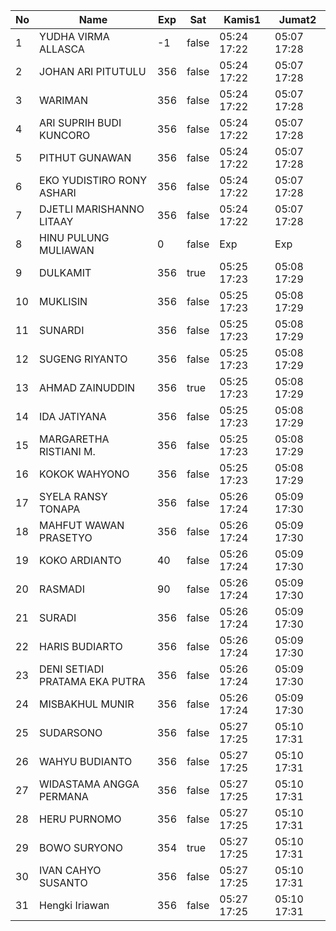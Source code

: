 | No | Name | Exp | Sat | Kamis1 | Jumat2 |
|-----|-----|-----|-----|-----|-----|
| 1 | YUDHA VIRMA ALLASCA | -1 | false | 05:24 17:22 | 05:07 17:28 |
| 2 | JOHAN ARI PITUTULU | 356 | false | 05:24 17:22 | 05:07 17:28 |
| 3 | WARIMAN | 356 | false | 05:24 17:22 | 05:07 17:28 |
| 4 | ARI SUPRIH BUDI KUNCORO | 356 | false | 05:24 17:22 | 05:07 17:28 |
| 5 | PITHUT GUNAWAN | 356 | false | 05:24 17:22 | 05:07 17:28 |
| 6 | EKO YUDISTIRO RONY ASHARI | 356 | false | 05:24 17:22 | 05:07 17:28 |
| 7 | DJETLI MARISHANNO LITAAY | 356 | false | 05:24 17:22 | 05:07 17:28 |
| 8 | HINU PULUNG MULIAWAN | 0 | false | Exp | Exp |
| 9 | DULKAMIT | 356 | true | 05:25 17:23 | 05:08 17:29 |
| 10 | MUKLISIN | 356 | false | 05:25 17:23 | 05:08 17:29 |
| 11 | SUNARDI | 356 | false | 05:25 17:23 | 05:08 17:29 |
| 12 | SUGENG RIYANTO | 356 | false | 05:25 17:23 | 05:08 17:29 |
| 13 | AHMAD ZAINUDDIN | 356 | true | 05:25 17:23 | 05:08 17:29 |
| 14 | IDA JATIYANA | 356 | false | 05:25 17:23 | 05:08 17:29 |
| 15 | MARGARETHA RISTIANI M. | 356 | false | 05:25 17:23 | 05:08 17:29 |
| 16 | KOKOK WAHYONO | 356 | false | 05:25 17:23 | 05:08 17:29 |
| 17 | SYELA RANSY TONAPA | 356 | false | 05:26 17:24 | 05:09 17:30 |
| 18 | MAHFUT WAWAN PRASETYO | 356 | false | 05:26 17:24 | 05:09 17:30 |
| 19 | KOKO ARDIANTO | 40 | false | 05:26 17:24 | 05:09 17:30 |
| 20 | RASMADI | 90 | false | 05:26 17:24 | 05:09 17:30 |
| 21 | SURADI | 356 | false | 05:26 17:24 | 05:09 17:30 |
| 22 | HARIS BUDIARTO | 356 | false | 05:26 17:24 | 05:09 17:30 |
| 23 | DENI SETIADI PRATAMA EKA PUTRA | 356 | false | 05:26 17:24 | 05:09 17:30 |
| 24 | MISBAKHUL MUNIR | 356 | false | 05:26 17:24 | 05:09 17:30 |
| 25 | SUDARSONO | 356 | false | 05:27 17:25 | 05:10 17:31 |
| 26 | WAHYU BUDIANTO | 356 | false | 05:27 17:25 | 05:10 17:31 |
| 27 | WIDASTAMA ANGGA PERMANA | 356 | false | 05:27 17:25 | 05:10 17:31 |
| 28 | HERU PURNOMO | 356 | false | 05:27 17:25 | 05:10 17:31 |
| 29 | BOWO SURYONO | 354 | true | 05:27 17:25 | 05:10 17:31 |
| 30 | IVAN CAHYO SUSANTO | 356 | false | 05:27 17:25 | 05:10 17:31 |
| 31 | Hengki Iriawan | 356 | false | 05:27 17:25 | 05:10 17:31 |
